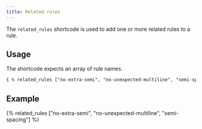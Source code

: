 ```yaml
---
title: Related rules 
---
```


The `related_rules` shortcode is used to add one or more related rules to a rule.

## Usage

The shortcode expects an array of rule names.

```html
{ % related_rules ["no-extra-semi", "no-unexpected-multiline", "semi-spacing"] % }
```

## Example

{% related_rules ["no-extra-semi", "no-unexpected-multiline", "semi-spacing"] %}
